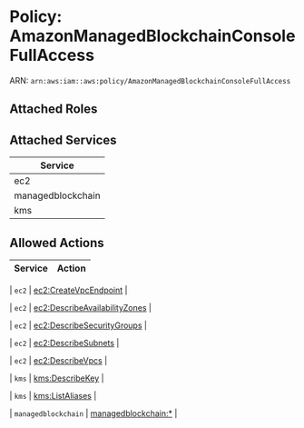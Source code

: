 # Policy: AmazonManagedBlockchainConsoleFullAccess

ARN: `arn:aws:iam::aws:policy/AmazonManagedBlockchainConsoleFullAccess`

## Attached Roles

## Attached Services

| Service |
|---------|
| ec2 |
| managedblockchain |
| kms |

## Allowed Actions

| Service | Action |
|:-------:|--------|

| `ec2` | [ec2:CreateVpcEndpoint](../actions.md#ec2:createvpcendpoint) |

| `ec2` | [ec2:DescribeAvailabilityZones](../actions.md#ec2:describeavailabilityzones) |

| `ec2` | [ec2:DescribeSecurityGroups](../actions.md#ec2:describesecuritygroups) |

| `ec2` | [ec2:DescribeSubnets](../actions.md#ec2:describesubnets) |

| `ec2` | [ec2:DescribeVpcs](../actions.md#ec2:describevpcs) |

| `kms` | [kms:DescribeKey](../actions.md#kms:describekey) |

| `kms` | [kms:ListAliases](../actions.md#kms:listaliases) |

| `managedblockchain` | [managedblockchain:*](../actions.md#managedblockchain:all) |
